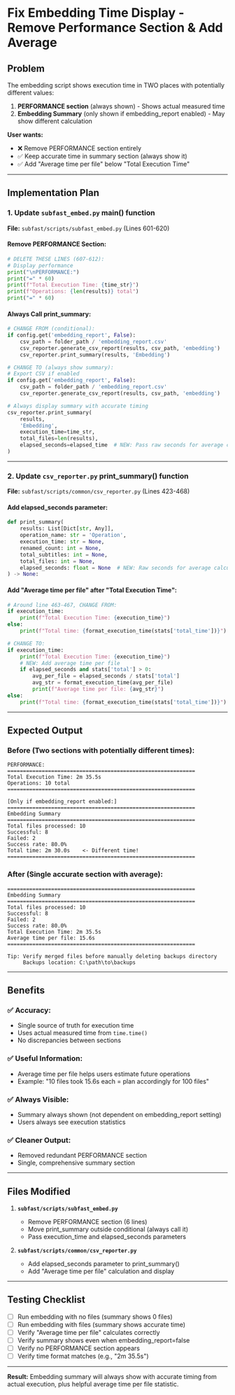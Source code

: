 # Fix Embedding Time Display - Remove Performance Section & Add Average

## Problem
The embedding script shows execution time in TWO places with potentially different values:
1. **PERFORMANCE section** (always shown) - Shows actual measured time
2. **Embedding Summary** (only shown if embedding_report enabled) - May show different calculation

**User wants:**
- ❌ Remove PERFORMANCE section entirely
- ✅ Keep accurate time in summary section (always show it)
- ✅ Add "Average time per file" below "Total Execution Time"

---

## Implementation Plan

### 1. Update `subfast_embed.py` main() function

**File:** `subfast/scripts/subfast_embed.py` (Lines 601-620)

#### **Remove PERFORMANCE Section:**
```python
# DELETE THESE LINES (607-612):
# Display performance
print("\nPERFORMANCE:")
print("=" * 60)
print(f"Total Execution Time: {time_str}")
print(f"Operations: {len(results)} total")
print("=" * 60)
```

#### **Always Call print_summary:**
```python
# CHANGE FROM (conditional):
if config.get('embedding_report', False):
    csv_path = folder_path / 'embedding_report.csv'
    csv_reporter.generate_csv_report(results, csv_path, 'embedding')
    csv_reporter.print_summary(results, 'Embedding')

# CHANGE TO (always show summary):
# Export CSV if enabled
if config.get('embedding_report', False):
    csv_path = folder_path / 'embedding_report.csv'
    csv_reporter.generate_csv_report(results, csv_path, 'embedding')

# Always display summary with accurate timing
csv_reporter.print_summary(
    results, 
    'Embedding',
    execution_time=time_str,
    total_files=len(results),
    elapsed_seconds=elapsed_time  # NEW: Pass raw seconds for average calculation
)
```

---

### 2. Update `csv_reporter.py` print_summary() function

**File:** `subfast/scripts/common/csv_reporter.py` (Lines 423-468)

#### **Add elapsed_seconds parameter:**
```python
def print_summary(
    results: List[Dict[str, Any]], 
    operation_name: str = 'Operation',
    execution_time: str = None,
    renamed_count: int = None,
    total_subtitles: int = None,
    total_files: int = None,
    elapsed_seconds: float = None  # NEW: Raw seconds for average calculation
) -> None:
```

#### **Add "Average time per file" after "Total Execution Time":**
```python
# Around line 463-467, CHANGE FROM:
if execution_time:
    print(f"Total Execution Time: {execution_time}")
else:
    print(f"Total time: {format_execution_time(stats['total_time'])}")

# CHANGE TO:
if execution_time:
    print(f"Total Execution Time: {execution_time}")
    # NEW: Add average time per file
    if elapsed_seconds and stats['total'] > 0:
        avg_per_file = elapsed_seconds / stats['total']
        avg_str = format_execution_time(avg_per_file)
        print(f"Average time per file: {avg_str}")
else:
    print(f"Total time: {format_execution_time(stats['total_time'])}")
```

---

## Expected Output

### **Before (Two sections with potentially different times):**
```
PERFORMANCE:
============================================================
Total Execution Time: 2m 35.5s
Operations: 10 total
============================================================

[Only if embedding_report enabled:]
============================================================
Embedding Summary
============================================================
Total files processed: 10
Successful: 8
Failed: 2
Success rate: 80.0%
Total time: 2m 30.0s    <- Different time!
============================================================
```

### **After (Single accurate section with average):**
```
============================================================
Embedding Summary
============================================================
Total files processed: 10
Successful: 8
Failed: 2
Success rate: 80.0%
Total Execution Time: 2m 35.5s
Average time per file: 15.6s
============================================================

Tip: Verify merged files before manually deleting backups directory
     Backups location: C:\path\to\backups
```

---

## Benefits

### ✅ **Accuracy:**
- Single source of truth for execution time
- Uses actual measured time from `time.time()`
- No discrepancies between sections

### ✅ **Useful Information:**
- Average time per file helps users estimate future operations
- Example: "10 files took 15.6s each = plan accordingly for 100 files"

### ✅ **Always Visible:**
- Summary always shown (not dependent on embedding_report setting)
- Users always see execution statistics

### ✅ **Cleaner Output:**
- Removed redundant PERFORMANCE section
- Single, comprehensive summary section

---

## Files Modified

1. **`subfast/scripts/subfast_embed.py`**
   - Remove PERFORMANCE section (6 lines)
   - Move print_summary outside conditional (always call it)
   - Pass execution_time and elapsed_seconds parameters

2. **`subfast/scripts/common/csv_reporter.py`**
   - Add elapsed_seconds parameter to print_summary()
   - Add "Average time per file" calculation and display

---

## Testing Checklist

- [ ] Run embedding with no files (summary shows 0 files)
- [ ] Run embedding with files (summary shows accurate time)
- [ ] Verify "Average time per file" calculates correctly
- [ ] Verify summary shows even when embedding_report=false
- [ ] Verify no PERFORMANCE section appears
- [ ] Verify time format matches (e.g., "2m 35.5s")

---

**Result:** Embedding summary will always show with accurate timing from actual execution, plus helpful average time per file statistic.